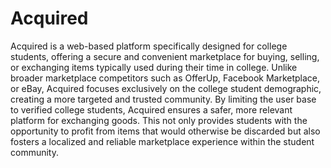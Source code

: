 # Acquired
Acquired is a web-based platform specifically designed for college students, offering a secure and convenient marketplace for buying, selling, or exchanging items typically used during their time in college. Unlike broader marketplace competitors such as OfferUp, Facebook Marketplace, or eBay, Acquired focuses exclusively on the college student demographic, creating a more targeted and trusted community. By limiting the user base to verified college students, Acquired ensures a safer, more relevant platform for exchanging goods. This not only provides students with the opportunity to profit from items that would otherwise be discarded but also fosters a localized and reliable marketplace experience within the student community.
